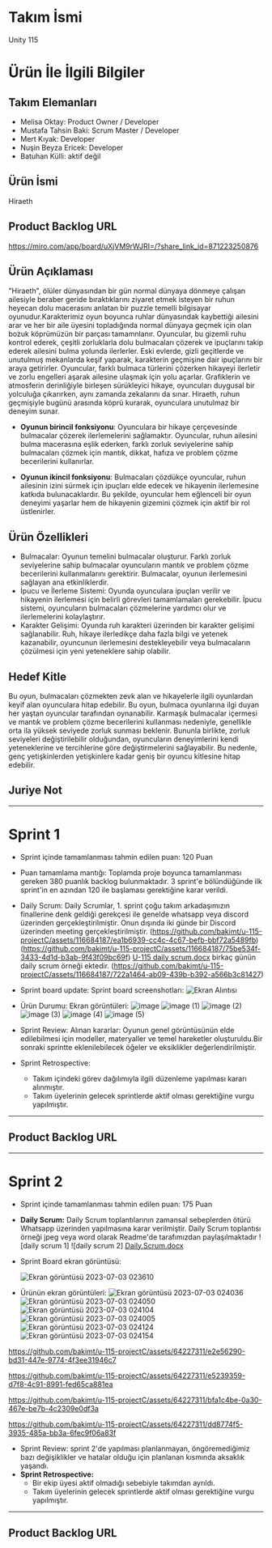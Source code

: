 # **Takım İsmi**

Unity 115

# Ürün İle İlgili Bilgiler

## Takım Elemanları
- Melisa Oktay: Product Owner / Developer
- Mustafa Tahsin Baki: Scrum Master / Developer
- Mert Kıyak: Developer
- Nuşin Beyza Ericek: Developer
- Batuhan Külli: aktif değil

## Ürün İsmi

Hiraeth

## Product Backlog URL

https://miro.com/app/board/uXjVM9rWJRI=/?share_link_id=871223250876

## Ürün Açıklaması

"Hiraeth", ölüler dünyasından bir gün normal dünyaya dönmeye çalışan ailesiyle beraber geride bıraktıklarını ziyaret etmek isteyen bir ruhun heyecan dolu macerasını anlatan bir puzzle temelli bilgisayar oyunudur.Karakterimiz oyun boyunca ruhlar dünyasındak kaybettiği ailesini arar ve her bir aile üyesini topladığında normal dünyaya geçmek için olan bozuk köprümüzün bir parçası tamamnlanır. Oyuncular, bu gizemli ruhu kontrol ederek, çeşitli zorluklarla dolu bulmacaları çözerek ve ipuçlarını takip ederek ailesini bulma yolunda ilerlerler. Eski evlerde, gizli geçitlerde ve unutulmuş mekanlarda keşif yaparak, karakterin geçmişine dair ipuçlarını bir araya getirirler. Oyuncular, farklı bulmaca türlerini çözerken hikayeyi ilerletir ve zorlu engelleri aşarak ailesine ulaşmak için yolu açarlar. Grafiklerin ve atmosferin derinliğiyle birleşen sürükleyici hikaye, oyuncuları duygusal bir yolculuğa çıkarırken, aynı zamanda zekalarını da sınar. Hiraeth, ruhun geçmişiyle bugünü arasında köprü kurarak, oyunculara unutulmaz bir deneyim sunar.


- **Oyunun birincil fonksiyonu**: Oyunculara bir hikaye çerçevesinde bulmacalar çözerek ilerlemelerini sağlamaktır. Oyuncular, ruhun ailesini bulma macerasına eşlik ederken, farklı zorluk seviyelerine sahip bulmacaları çözmek için mantık, dikkat, hafıza ve problem çözme becerilerini kullanırlar.

- **Oyunun ikincil fonksiyonu**: Bulmacaları çözdükçe oyuncular, ruhun ailesinin izini sürmek için ipuçları elde edecek ve hikayenin ilerlemesine katkıda bulunacaklardır. Bu şekilde, oyuncular hem eğlenceli bir oyun deneyimi yaşarlar hem de hikayenin gizemini çözmek için aktif bir rol üstlenirler.

## Ürün Özellikleri
- Bulmacalar: Oyunun temelini bulmacalar oluşturur. Farklı zorluk seviyelerine sahip bulmacalar oyuncuların mantık ve problem çözme becerilerini kullanmalarını gerektirir. Bulmacalar, oyunun ilerlemesini sağlayan ana etkinliklerdir.
- İpucu ve İlerleme Sistemi: Oyunda oyunculara ipuçları verilir ve hikayenin ilerlemesi için belirli görevleri tamamlamaları gerekebilir. İpucu sistemi, oyuncuların bulmacaları çözmelerine yardımcı olur ve ilerlemelerini kolaylaştırır.
- Karakter Gelişimi: Oyunda ruh karakteri üzerinden bir karakter gelişimi sağlanabilir. Ruh, hikaye ilerledikçe daha fazla bilgi ve yetenek kazanabilir, oyuncunun ilerlemesini destekleyebilir veya bulmacaların çözülmesi için yeni yeteneklere sahip olabilir.
## Hedef Kitle
Bu oyun, bulmacaları çözmekten zevk alan ve hikayelerle ilgili oyunlardan keyif alan oyunculara hitap edebilir. Bu oyun, bulmaca oyunlarına ilgi duyan her yaştan oyuncular tarafından oynanabilir. Karmaşık bulmacalar içermesi ve mantık ve problem çözme becerilerini kullanması nedeniyle, genellikle orta ila yüksek seviyede zorluk sunması beklenir. Bununla birlikte, zorluk seviyeleri değiştirilebilir olduğundan, oyuncuların deneyimlerini kendi yeteneklerine ve tercihlerine göre değiştirmelerini sağlayabilir. Bu nedenle, genç yetişkinlerden yetişkinlere kadar geniş bir oyuncu kitlesine hitap edebilir.

## Juriye Not




---

# Sprint 1

- Sprint içinde tamamlanması tahmin edilen puan: 120 Puan

- Puan tamamlama mantığı: Toplamda proje boyunca tamamlanması gereken 380 puanlık backlog bulunmaktadır. 3 sprint'e bölündüğünde ilk sprint'in en azından 120 ile başlaması gerektiğine karar verildi.

- Daily Scrum: Daily Scrumlar, 1. sprint çoğu takım arkadaşımızın finallerine denk geldiği gerekçesi ile genelde whatsapp veya discord üzerinden gerçekleştirilmiştir. Onun dışında iki günde bir Discord üzerinden meeting gerçekleştirilmiştir. (https://github.com/bakimt/u-115-projectC/assets/116684187/ea1b6939-cc4c-4c67-befb-bbf72a5489fb)
(https://github.com/bakimt/u-115-projectC/assets/116684187/75be534f-3433-4d1d-b3ab-9f43f09bc69f)
 [U-115 daily scrum.docx](https://github.com/bakimt/u-115-projectC/files/11790889/U-115.daily.scrum.docx) birkaç günün daily scrum örneği ektedir. (https://github.com/bakimt/u-115-projectC/assets/116684187/722a1464-ab09-439b-b392-a566b3c81427)


- Sprint board update: Sprint board screenshotları:
![Ekran Alıntısı](https://github.com/bakimt/u-115-projectC/assets/64227311/37e599af-af88-451f-85e6-5626d584e649)

- Ürün Durumu: Ekran görüntüleri:
![image](https://github.com/bakimt/u-115-projectC/assets/64227311/13c24927-8466-4b27-a490-4c016f1e081a)
![image (1)](https://github.com/bakimt/u-115-projectC/assets/64227311/bea49d88-ee11-4982-b98e-0b63d2bf35ab)
![image (2)](https://github.com/bakimt/u-115-projectC/assets/64227311/2c14c0cf-5e40-41b5-90d6-d4d4491cc0cc)
![image (3)](https://github.com/bakimt/u-115-projectC/assets/64227311/7ad4feb2-b607-49b4-80e7-c1063eb5553f)
![image (4)](https://github.com/bakimt/u-115-projectC/assets/64227311/24ac5998-8c51-4841-b9b2-b01050d8c56f)
![image (5)](https://github.com/bakimt/u-115-projectC/assets/64227311/7b4f1e92-6ebf-4783-bc13-55b5cd943dfe)

- Sprint Review: Alınan kararlar: Oyunun genel görüntüsünün elde edilebilmesi için modeller, materyaller ve temel hareketler oluşturuldu.Bir sonraki sprintte eklenilebilecek öğeler ve eksiklikler değerlendirilmiştir.

- Sprint Retrospective:
  - Takım içindeki görev dağılımıyla ilgili düzenleme yapılması kararı alınmıştır.
  - Takım üyelerinin gelecek sprintlerde aktif olması gerektiğine vurgu yapılmıştır.



---

## Product Backlog URL



---

# Sprint 2

- Sprint içinde tamamlanması tahmin edilen puan: 175 Puan
- **Daily Scrum:** Daily Scrum toplantılarının zamansal sebeplerden ötürü Whatsapp üzerinden yapılmasına karar verilmiştir. Daily Scrum toplantısı örneği jpeg veya word olarak Readme'de tarafımızdan paylaşılmaktadır ![daily scrum 1]  ![daily scrum 2] [Daily.Scrum.docx](https://github.com/bakimt/u-115-projectC/files/11941452/Daily.Scrum.docx)

- Sprint Board ekran görüntüsü:

  ![Ekran görüntüsü 2023-07-03 023610](https://github.com/bakimt/u-115-projectC/assets/64227311/3b61dc60-77ea-482d-9d9a-befec29a74fe)

- Ürünün ekran görüntüleri:
    ![Ekran görüntüsü 2023-07-03 024036](https://github.com/bakimt/u-115-projectC/assets/64227311/090f38ef-3e8e-4e39-ae74-37a01146dc9e)
    ![Ekran görüntüsü 2023-07-03 024050](https://github.com/bakimt/u-115-projectC/assets/64227311/fed695b0-c0f7-4ee4-86e9-d587c99cbec2)
    ![Ekran görüntüsü 2023-07-03 024104](https://github.com/bakimt/u-115-projectC/assets/64227311/ecb568b6-7a6d-49c8-a879-a57aeafeea1e)
    ![Ekran görüntüsü 2023-07-03 024005](https://github.com/bakimt/u-115-projectC/assets/64227311/4fb0b0cf-495e-4541-b33b-43731e7fca9f)
    ![Ekran görüntüsü 2023-07-03 024124](https://github.com/bakimt/u-115-projectC/assets/64227311/4f47d4ac-e21f-4473-af0f-2fbc46f072f0)
    ![Ekran görüntüsü 2023-07-03 024154](https://github.com/bakimt/u-115-projectC/assets/64227311/77d09ed3-1492-495a-a9a4-500bd15bf45e)


https://github.com/bakimt/u-115-projectC/assets/64227311/e2e56290-bd31-447e-9774-4f3ee31946c7



https://github.com/bakimt/u-115-projectC/assets/64227311/e5239359-d7f8-4c91-8991-fed65ca881ea




https://github.com/bakimt/u-115-projectC/assets/64227311/bfa1c4be-0a30-467e-be7b-4c2309e0df3a




https://github.com/bakimt/u-115-projectC/assets/64227311/dd8774f5-3935-485a-bb3a-6fec9f06a83f



- Sprint Review: sprint 2'de yapılması planlanmayan, öngöremediğimiz bazı değişiklikler ve hatalar olduğu için planlanan kısmında aksaklık yaşandı.
- **Sprint Retrospective:**
  - Bir ekip üyesi aktif olmadığı sebebiyle takımdan ayrıldı.
  - Takım üyelerinin gelecek sprintlerde aktif olması gerektiğine vurgu yapılmıştır.

  

---

## Product Backlog URL


